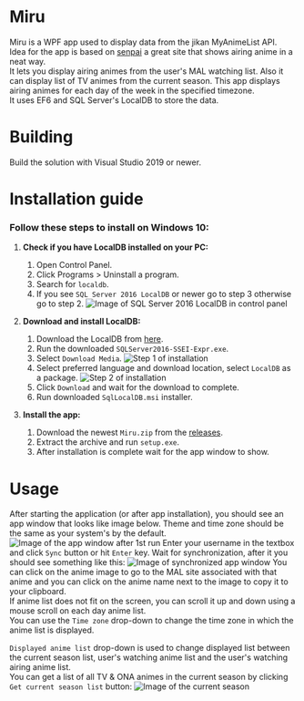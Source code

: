 # Miru
Miru is a WPF app used to display data from the jikan MyAnimeList API.  
Idea for the app is based on [senpai](http://www.senpai.moe/) a great site that shows airing anime in a neat way.  
It lets you display airing animes from the user's MAL watching list. Also it can display list of TV animes from the current season.
This app displays airing animes for each day of the week in the specified timezone.  
It uses EF6 and SQL Server's LocalDB to store the data.
# Building
Build the solution with Visual Studio 2019 or newer.
# Installation guide
### Follow these steps to install on Windows 10:

1.  **Check if you have LocalDB installed on your PC:**
    1. Open Control Panel.
    2. Click Programs > Uninstall a program.
    3. Search for `localdb`.
    4. If you see `SQL Server 2016 LocalDB` or newer go to step 3 otherwise go to step 2. 
    ![Image of SQL Server 2016 LocalDB in control panel](https://i.imgur.com/3WApAAy.png)

2.  **Download and install LocalDB:**
    1. Download the LocalDB from [here](https://www.microsoft.com/en-us/download/confirmation.aspx?id=56840).
    2. Run the downloaded `SQLServer2016-SSEI-Expr.exe`.
    3. Select `Download Media`.
    ![Step 1 of installation](https://i.imgur.com/So90kQ2.png)
    4. Select preferred language and download location, select `LocalDB` as a package.
    ![Step 2 of installation](https://i.imgur.com/ryTqeU9.png)
    5. Click `Download` and wait for the download to complete.
    6. Run downloaded `SqlLocalDB.msi` installer.

3.  **Install the app:**
    1. Download the newest `Miru.zip` from the [releases](https://github.com/iyarashii/Miru/releases).
    2. Extract the archive and run `setup.exe`.
    3. After installation is complete wait for the app window to show.
# Usage
After starting the application (or after app installation), you should see an app window that looks like image below.
Theme and time zone should be the same as your system's by the default.
![Image of the app window after 1st run](https://i.imgur.com/U4mGtym.png)
Enter your username in the textbox and click `Sync` button or hit `Enter` key.
Wait for synchronization, after it you should see something like this:
![Image of synchronized app window](https://i.imgur.com/LzlEwHo.png)
You can click on the anime image to go to the MAL site associated with that anime and you can click on the
anime name next to the image to copy it to your clipboard.  
If anime list does not fit on the screen, you can scroll it up and down using a mouse scroll on each day anime list.   
You can use the `Time zone` drop-down to change the time zone in which the anime list is displayed.


`Displayed anime list` drop-down is used to change displayed list between the current season list, user's watching anime list and the user's watching airing anime list.  
You can get a list of all TV & ONA animes in the current season by clicking `Get current season list` button:
![Image of the current season](https://i.imgur.com/IiwY3Ju.png)
